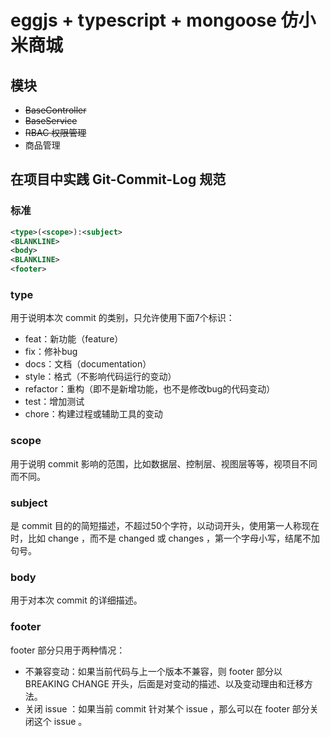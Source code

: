 # eggjs + typescript + mongoose 仿小米商城

## 模块

* ~~BaseController~~
* ~~BaseService~~
* ~~RBAC 权限管理~~
* 商品管理

## 在项目中实践 Git-Commit-Log 规范

### 标准
```xml
<type>(<scope>):<subject>
<BLANKLINE>
<body>
<BLANKLINE>
<footer>
```

### type

用于说明本次 commit 的类别，只允许使用下面7个标识：

* feat：新功能（feature）
* fix：修补bug
* docs：文档（documentation）
* style：格式（不影响代码运行的变动）
* refactor：重构（即不是新增功能，也不是修改bug的代码变动）
* test：增加测试
* chore：构建过程或辅助工具的变动

### scope

用于说明 commit 影响的范围，比如数据层、控制层、视图层等等，视项目不同而不同。

### subject

是 commit 目的的简短描述，不超过50个字符，以动词开头，使用第一人称现在时，比如 change ，而不是 changed 或 changes ，第一个字母小写，结尾不加句号。

### body

用于对本次 commit 的详细描述。

### footer

footer 部分只用于两种情况：
* 不兼容变动：如果当前代码与上一个版本不兼容，则 footer 部分以 BREAKING CHANGE 开头，后面是对变动的描述、以及变动理由和迁移方法。
* 关闭 issue ：如果当前 commit 针对某个 issue ，那么可以在 footer 部分关闭这个 issue 。
